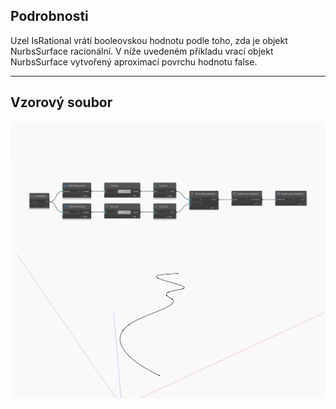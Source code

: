 ## Podrobnosti
Uzel IsRational vrátí booleovskou hodnotu podle toho, zda je objekt NurbsSurface racionální. V níže uvedeném příkladu vrací objekt NurbsSurface vytvořený aproximací povrchu hodnotu false.
___
## Vzorový soubor

![IsRational](./Autodesk.DesignScript.Geometry.NurbsCurve.IsRational_img.jpg)

